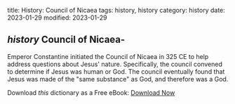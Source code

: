 title: History: Council of Nicaea
tags: history, history
category: history
date: 2023-01-29
modified: 2023-01-29

## _history_  Council of Nicaea-
Emperor Constantine initiated the Council
of Nicaea in   325 CE
 to help address questions about Jesus'
nature.  Specifically, the council convened to determine if Jesus was
human or God.   The council eventually found that Jesus was made of
the "same substance" as God, and therefore was a God.


Download *this* dictionary as a Free eBook: [Download Now]({static}static/CairnsHistoryDictionary.pdf)

